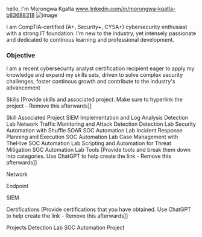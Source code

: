 hello, I'm Morongwa Kgatla
www.linkedin.com/in/morongwa-kgatla-b83688318 ![image](https://github.com/user-attachments/assets/1d1eb7d8-b2ef-424c-a097-944d973aafb2)

I am CompTIA-certified (A+, Security+, CYSA+) cybersecurity enthusiast with a strong IT foundation. I'm new to the industry, yet intensely passionate and dedicated to continous learning and professional development.

### Objective
I am a recent cybersecurity analyst certification recipient eager to apply my knowledge and expand my skills sets, driven to solve complex security challenges, foster continous growth and contribute to the industry's advancement

Skills
[Provide skills and associated project. Make sure to hyperlink the project - Remove this afterwards]]

Skill	Associated Project
SIEM Implementation and Log Analysis	Detection Lab
Network Traffic Monitoring and Attack Detection	Detection Lab
Security Automation with Shuffle SOAR	SOC Automation Lab
Incident Response Planning and Execution	SOC Automation Lab
Case Management with TheHive	SOC Automation Lab
Scripting and Automation for Threat Mitigation	SOC Automation Lab
Tools
[Provide tools and break them down into categories. Use ChatGPT to help create the link - Remove this afterwards]]

Network
  
Endpoint
 
SIEM
  
Certifications
[Provide certifications that you have obtained. Use ChatGPT to help create the link - Remove this afterwards]]

    
Projects
Detection Lab
SOC Automation Project
